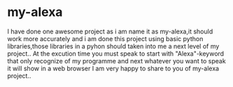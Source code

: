 # my-alexa
I have done one awesome project as i am name it as my-alexa,it should work more accurately and i am done this project using basic python libraries,those libraries in a pyhon should taken into me a next level of my project..
At the excution time you must speak to start with "Alexa"-keyword that only recognize of my programme and next whatever you want to speak it will show in a web browser
I am very happy to share to you of my-alexa project..
